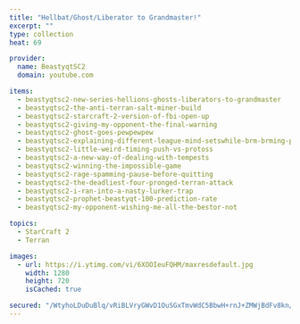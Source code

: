 ```yaml
---
title: "Hellbat/Ghost/Liberator to Grandmaster!"
excerpt: ""
type: collection
heat: 69

provider:
  name: BeastyqtSC2
  domain: youtube.com

items:
  - beastyqtsc2-new-series-hellions-ghosts-liberators-to-grandmaster
  - beastyqtsc2-the-anti-terran-salt-miner-build
  - beastyqtsc2-starcraft-2-version-of-fbi-open-up
  - beastyqtsc2-giving-my-opponent-the-final-warning
  - beastyqtsc2-ghost-goes-pewpewpew
  - beastyqtsc2-explaining-different-league-mind-setswhile-brm-brming-people
  - beastyqtsc2-little-weird-timing-push-vs-protoss
  - beastyqtsc2-a-new-way-of-dealing-with-tempests
  - beastyqtsc2-winning-the-impossible-game
  - beastyqtsc2-rage-spamming-pause-before-quitting
  - beastyqtsc2-the-deadliest-four-pronged-terran-attack
  - beastyqtsc2-i-ran-into-a-nasty-lurker-trap
  - beastyqtsc2-prophet-beastyqt-100-prediction-rate
  - beastyqtsc2-my-opponent-wishing-me-all-the-bestor-not

topics:
  - StarCraft 2
  - Terran

images:
  - url: https://i.ytimg.com/vi/6XOOIeuFQHM/maxresdefault.jpg
    width: 1280
    height: 720
    isCached: true

secured: "/WtyhoLDuDuBlq/vRiBLVryGWvD1OuSGxTmvWdC5BbwH+rnJ+ZMWjBdFv8kn/HabbuOUJF61yKgwAT85CjRUZw+TFP7Vxw79ySyKWtYtiS6Hw/uplZsOXEt/xMuluBh2GCu6dOvOV8dmxP5RyT1MBzs7s5oITqYFEU+j3yxiOKEp7MWNDCS9H1WBK5HXF2de2vSDiqoK9CKS0oz1/mgnTbRBn2S+HfRCNBAKylFsD8QwQbM4WjsIBptgc5nitnaAmBL3S6hiBIdFXKiPAxnhd89acy2Gd9rHU1Xfgc1gBAcUl+3oio9A6NecDxXq/dJP13XKqaK+eGZ96TWixEFjXdZTlCVfOPiXEQvHBK/+X/Y=;0YrsBO4jH1Tgiz5OvyumDw=="
---
```


